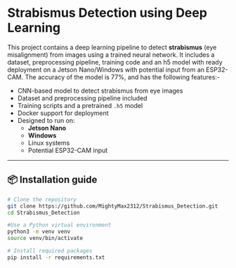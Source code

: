 # Strabismus Detection using Deep Learning

This project contains a deep learning pipeline to detect **strabismus** (eye misalignment) from images using a trained neural network. It includes a dataset, preprocessing pipeline, training code and an h5 model with ready deployment on a Jetson Nano/Windows with potential input from an ESP32-CAM. The accuracy of the model is 77%, and has the following features:-
- CNN-based model to detect strabismus from eye images
- Dataset and preprocessing pipeline included
- Training scripts and a pretrained `.h5` model
- Docker support for deployment
- Designed to run on:
  - **Jetson Nano**
  - **Windows**
  - Linux systems
  - Potential ESP32-CAM input

---

## 📦 Installation guide

```bash
# Clone the repository
git clone https://github.com/MightyMax2312/Strabismus_Detection.git
cd Strabismus_Detection

#Use a Python virtual environment
python3 -m venv venv
source venv/bin/activate

# Install required packages
pip install -r requirements.txt
